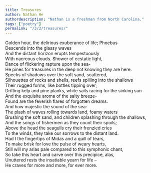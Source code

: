 ```yaml
---
title: Treasures
author: Nathan He
authordescription: "Nathan is a freshman from North Carolina."
tags: ["poetry"]
permalink: "/3/2/treasures/"
---
```

Golden hour, the delirious exuberance of life; Phoebus<br>
Descends into the glassy waves<br>
And the distant horizon erupts tempestuously <br>
With nacreous clouds. Shower of ecstatic light,<br>
Dance of flickering rapture upon the sea-<br>
He pines for treasures in the deep not knowing they are here.<br>
Specks of shadows over the soft sand, scattered,<br>
Silhouettes of rocks and shells, reefs spilling into the shallows<br>
Their rugged forms, like bottles tipping over;<br>
Drifting kelp and pine planks, white sails racing for the sinking sun<br>
And the exquisite aroma of the salty breeze-<br>
Found are the feverish flares of forgotten dreams. <br>
And how majestic the sound of the sea: <br>
The plash of waves rolling towards land, foamy waters<br>
Brushing the soft sand, and children splashing through the shallows,<br>
And the songs of fishermen as they count their spoils;<br>
Above the head the seagulls cry their frenzied cries<br>
To the winds, they take our sorrows to the distant land. <br>
Had I the fingertips of Midas and a quill of tears,<br>
To make brisk for love the pulse of weary hearts, <br>
Still will my arias pale compared to this symphonic chant,<br>
So take this heart and carve over this precipice, alas, <br>
Unuttered rests the insatiable yearn for life –<br>
He craves for more and more, for ever more.